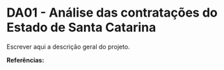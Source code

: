 # DA01 - Análise das contratações do Estado de Santa Catarina

Escrever aqui a descrição geral do projeto.




**Referências:**